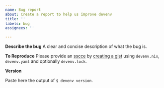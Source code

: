 ```yaml
---
name: Bug report
about: Create a report to help us improve devenv
title: ''
labels: bug
assignees: ''

---
```


**Describe the bug**
A clear and concise description of what the bug is.

**To Reproduce**
Please provide an [sscce](http://sscce.org) by [creating a gist](https://gist.github.com/) using `devenv.nix`, `devenv.yaml` and optionally `devenv.lock`.

**Version**
 
Paste here the output of `$ devenv version`.
